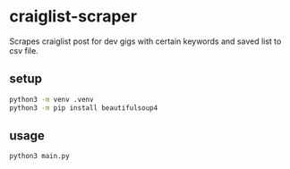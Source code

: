 # craiglist-scraper

Scrapes craiglist post for dev gigs with certain keywords and saved list to csv file.

## setup

```sh
python3 -m venv .venv
python3 -m pip install beautifulsoup4
```

## usage

```sh
python3 main.py
```
